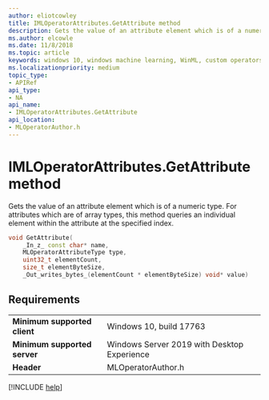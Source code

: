 ```yaml
---
author: eliotcowley
title: IMLOperatorAttributes.GetAttribute method
description: Gets the value of an attribute element which is of a numeric type.
ms.author: elcowle
ms.date: 11/8/2018
ms.topic: article
keywords: windows 10, windows machine learning, WinML, custom operators, GetAttribute
ms.localizationpriority: medium
topic_type:
- APIRef
api_type:
- NA
api_name:
- IMLOperatorAttributes.GetAttribute
api_location:
- MLOperatorAuthor.h
---
```


# IMLOperatorAttributes.GetAttribute method

Gets the value of an attribute element which is of a numeric type. For attributes which are of array types, this method queries an individual element within the attribute at the specified index.

```cpp
void GetAttribute(
    _In_z_ const char* name,
    MLOperatorAttributeType type,
    uint32_t elementCount,
    size_t elementByteSize,
    _Out_writes_bytes_(elementCount * elementByteSize) void* value)
```

## Requirements

| | |
|-|-|
| **Minimum supported client** | Windows 10, build 17763 |
| **Minimum supported server** | Windows Server 2019 with Desktop Experience |
| **Header** | MLOperatorAuthor.h |

[!INCLUDE [help](../includes/get-help.md)]
